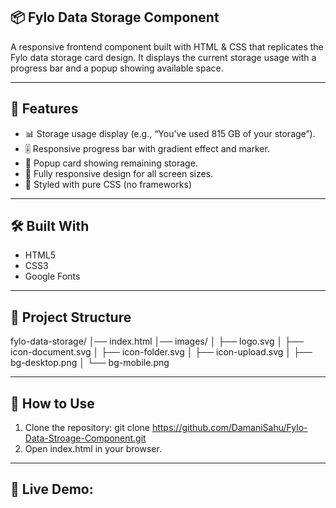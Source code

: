 ## 📦 Fylo Data Storage Component

A responsive frontend component built with HTML & CSS that replicates the Fylo data storage card design.
It displays the current storage usage with a progress bar and a popup showing available space.

---

## 🚀 Features

- 📊 Storage usage display (e.g., “You’ve used 815 GB of your storage”).
- 🎚️ Responsive progress bar with gradient effect and marker.
- 💬 Popup card showing remaining storage.
- 📱 Fully responsive design for all screen sizes.
- 🎨 Styled with pure CSS (no frameworks)

---

## 🛠️ Built With

- HTML5
- CSS3
- Google Fonts

---

## 📂 Project Structure
fylo-data-storage/
│── index.html
│── images/
│    ├── logo.svg
│    ├── icon-document.svg
│    ├── icon-folder.svg
│    ├── icon-upload.svg
│    ├── bg-desktop.png
│    └── bg-mobile.png

---

## 🎯 How to Use

1. Clone the repository:
   git clone https://github.com/DamaniSahu/Fylo-Data-Stroage-Component.git
2. Open index.html in your browser.

---

## 🔗 Live Demo:

